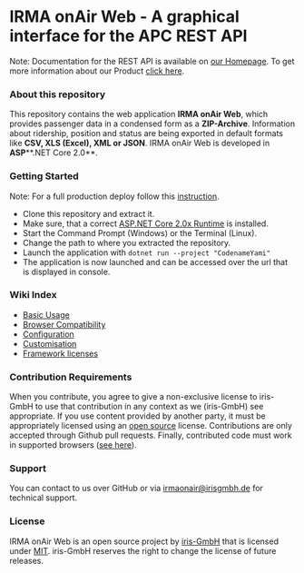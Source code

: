 # IRMA onAir Web - A graphical interface for the APC REST API

Note: Documentation for the REST API is available on [our Homepage](https://www.irmaonair.com/docs).
To get more information about our Product [click here](https://www.irmaonair.com).

### About this repository
This repository contains the web application **IRMA onAir Web**, which provides passenger data in a condensed form as a **ZIP-Archive**.
Information about ridership, position and status are being exported in default formats like **CSV, XLS (Excel), XML or JSON**.
IRMA onAir Web is developed in **ASP****.NET Core 2.0**.

### Getting Started
Note: For a full production deploy follow this [instruction](https://docs.microsoft.com/en-US/aspnet/core/host-and-deploy/?view=aspnetcore-2.0&tabs=aspnetcore2x).

- Clone this repository and extract it.
- Make sure, that a correct [ASP.NET Core 2.0x Runtime](https://www.microsoft.com/net/download/all) is installed.
- Start the Command Prompt (Windows) or the Terminal (Linux).
- Change the path to where you extracted the repository.
- Launch the application with ```dotnet run --project "CodenameYami"```
- The application is now launched and can be accessed over the url that is displayed in console.

### Wiki Index
- [Basic Usage](https://github.com/iris-GmbH/ioa-web/wiki/Basic-Usage)
- [Browser Compatibility](https://github.com/iris-GmbH/ioa-web/wiki/Browser-Compatibility)
- [Configuration](https://github.com/iris-GmbH/ioa-web/wiki/Configuration)
- [Customisation](https://github.com/iris-GmbH/ioa-web/wiki/Customisation)
- [Framework licenses](https://github.com/iris-GmbH/ioa-web/wiki/Framework-licenses)

### Contribution Requirements
When you contribute, you agree to give a non-exclusive license to iris-GmbH to use that contribution in any context as we (iris-GmbH) see appropriate.
If you use content provided by another party, it must be appropriately licensed using an [open source](http://opensource.org/licenses) license.
Contributions are only accepted through Github pull requests.
Finally, contributed code must work in supported browsers ([see here](https://github.com/iris-GmbH/ioa-web/wiki/Browser-Compatibility)).

### Support
You can contact to us over GitHub or via [irmaonair@irisgmbh.de](mailto:irmaonair@irisgmbh.de) for technical support.

### License
IRMA onAir Web is an open source project by [iris-GmbH](https://www.irisgmbh.de) that is licensed under [MIT](http://opensource.org/licenses/MIT).
iris-GmbH reserves the right to change the license of future releases.